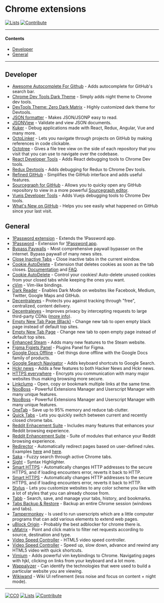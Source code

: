 # Chrome extensions

[![Lists](https://img.shields.io/badge/-more%20lists-0a0a0a.svg?style=flat&colorA=0a0a0a)](https://github.com/learn-anything/curated-lists#readme)
[![Contribute](https://img.shields.io/badge/-contribute-0a0a0a.svg?style=flat&colorA=0a0a0a)](CONTRIBUTING.md#readme)

---

#### Contents

- [Developer](#developer)
- [General](#general)

---

## Developer

- [Awesome Autocomplete For Github](https://github.com/algolia/github-awesome-autocomplete) - Adds autocomplete for GitHub's search bar.
- [Chrome Dev Tools Dark Theme](https://github.com/mauricecruz/chrome-devtools-zerodarkmatrix-theme) - Simply adds night theme to Chrome dev tools.
- [DevTools Theme: Zero Dark Matrix](https://chrome.google.com/webstore/detail/devtools-theme-zero-dark/bomhdjeadceaggdgfoefmpeafkjhegbo) - Highly customized dark theme for Devtools.
- [JSON formatter](https://github.com/callumlocke/json-formatter) - Makes JSON/JSONP easy to read.
- [JSONView](https://chrome.google.com/webstore/detail/jsonview/chklaanhfefbnpoihckbnefhakgolnmc) - Validate and view JSON documents.
- [Kuker](https://chrome.google.com/webstore/detail/kuker/glgnienmpgmfpkigngkmieconbnkmlcn) - Debug applications made with React, Redux, Angular, Vue and many more.
- [OctoLinker](https://octolinker.github.io/) - Lets you navigate through projects on GitHub by making references in code clickable.
- [Octotree](https://github.com/buunguyen/octotree) - Gives a file tree view on the side of each repository that you visit that you can use to navigate over the codebase.
- [React Developer Tools](https://chrome.google.com/webstore/detail/react-developer-tools/fmkadmapgofadopljbjfkapdkoienihi) - Adds React debugging tools to Chrome Dev tools.
- [Redux Devtools](https://github.com/zalmoxisus/redux-devtools-extension) - Adds debugging for Redux to Chrome Dev tools.
- [Refined GitHub](https://github.com/sindresorhus/refined-github) - Simplifies the GitHub interface and adds useful features.
- [Sourcegraph for GitHub](https://chrome.google.com/webstore/detail/sourcegraph-for-github/dgjhfomjieaadpoljlnidmbgkdffpack) - Allows you to quicky open any GitHub repository to view in a more powerful [Sourcegraph editor](https://about.sourcegraph.com/).
- [Vuejs Developer Tools](https://chrome.google.com/webstore/detail/vuejs-devtools/nhdogjmejiglipccpnnnanhbledajbpd) - Adds Vuejs debugging tools to Chrome Dev tools.
- [What's New on GitHub](https://github.com/flawyte/whats-new-github) - Helps you see easily what happened on GitHub since your last visit.

## General

- [1Password extension](https://chrome.google.com/webstore/detail/1password-extension-deskt/aomjjhallfgjeglblehebfpbcfeobpgk) - Extends the 1Password app.
- [1Password](https://agilebits.com/onepassword/extensions) - Extension for [1Password app](https://1password.com/).
- [Bypass Paywalls](https://github.com/iamadamdev/bypass-paywalls-chrome) - Most comprehensive paywall bypasser on the internet. Bypass paywall of many news sites.
- [Close Inactive Tabs](https://chrome.google.com/webstore/detail/close-inactive-tabs/ljigdlkhdinjbdmhdfmoglfcegnnkill) - Close inactive tabs in the current window.
- [Cookie AutoDelete](https://github.com/Cookie-AutoDelete/Cookie-AutoDelete) - Extension that deletes cookies as soon as the tab closes. [Documentation](https://github.com/Cookie-AutoDelete/Cookie-AutoDelete/wiki/Documentation) and [FAQ](https://github.com/Cookie-AutoDelete/Cookie-AutoDelete/wiki/FAQ:-Common-Questions-and-Issues).
- [Cookie AutoDelete](https://chrome.google.com/webstore/detail/cookie-autodelete/fhcgjolkccmbidfldomjliifgaodjagh) - Control your cookies! Auto-delete unused cookies from your closed tabs while keeping the ones you want.
- [cVim](https://chrome.google.com/webstore/detail/cvim/ihlenndgcmojhcghmfjfneahoeklbjjh?hl=en) - Vim-like bindings.
- [Dark Reader](https://chrome.google.com/webstore/detail/dark-reader/eimadpbcbfnmbkopoojfekhnkhdbieeh) - Enables Dark Mode on websites like Facebook, Medium, Twitter, Google Maps and GitHub.
- [Decentraleyes](https://chrome.google.com/webstore/detail/decentraleyes/ldpochfccmkkmhdbclfhpagapcfdljkj) - Protects you against tracking through "free", centralized, content delivery.
- [Decentraleyes](https://github.com/Synzvato/decentraleyes) - Improves privacy by intercepting requests to large third-party CDNs ([more info](https://github.com/Synzvato/decentraleyes/wiki/Simple-Introduction)).
- [Empty New Tab Page (Black)](https://chrome.google.com/webstore/detail/empty-new-tab-page-black/fllomkdgoahjlgcblpldnpjcilipjelp) - Change new tab to open empty black page instead of default top sites.
- [Empty New Tab Page](https://chrome.google.com/webstore/detail/empty-new-tab-page/dpjamkmjmigaoobjbekmfgabipmfilij) - Change new tab to open empty page instead of default top sites.
- [Enhanced Steam](https://chrome.google.com/webstore/detail/enhanced-steam/okadibdjfemgnhjiembecghcbfknbfhg) - Adds many new features to the Steam website.
- [Figma Figjets Panel](https://chrome.google.com/webstore/detail/figma-figjets-panel/diljoblapaochhcgfonabkjihknfmllk) - Plugins Panel for Figma.
- [Google Docs Offline](https://chrome.google.com/webstore/detail/google-docs-offline/ghbmnnjooekpmoecnnnilnnbdlolhkhi) - Get things done offline with the Google Docs family of products.
- [Google Search Navigator](https://chrome.google.com/webstore/detail/google-search-navigator/cohamjploocgoejdfanacfgkhjkhdkek) - Adds keyboard shortcuts to Google Search.
- [Hckr news](https://chrome.google.com/webstore/detail/hckr-news/mnlaodleonmmfkdhfofamacceeikgecp) - Adds a few features to both Hacker News and Hckr news.
- [HTTPS everywhere](https://chrome.google.com/webstore/detail/https-everywhere/gcbommkclmclpchllfjekcdonpmejbdp) - Encrypts you communication with many major websites thus making browsing more secure.
- [Linkclump](https://chrome.google.com/webstore/detail/linkclump/lfpjkncokllnfokkgpkobnkbkmelfefj) - Open, copy or bookmark multiple links at the same time.
- [NooBoss](https://github.com/AInoob/NooBoss) - Powerful Extensions Manager and Userscript Manager with many unique features.
- [NooBoss](https://chrome.google.com/webstore/detail/nooboss/aajodjghehmlpahhboidcpfjcncmcklf) - Powerful Extensions Manager and Userscript Manager with many unique features.
- [OneTab](https://chrome.google.com/webstore/detail/onetab/chphlpgkkbolifaimnlloiipkdnihall) - Save up to 95% memory and reduce tab clutter.
- [Quick Tabs](https://chrome.google.com/webstore/detail/quick-tabs/jnjfeinjfmenlddahdjdmgpbokiacbbb) - Lets you quickly switch between current and recently closed chrome tabs.
- [Reddit Enhacement Suite](https://github.com/honestbleeps/Reddit-Enhancement-Suite) - Includes many features that enhances your Reddit browsing experience.
- [Reddit Enhancement Suite](https://chrome.google.com/webstore/detail/reddit-enhancement-suite/kbmfpngjjgdllneeigpgjifpgocmfgmb) - Suite of modules that enhance your Reddit browsing experience.
- [Redirector](https://chrome.google.com/webstore/detail/redirector/ocgpenflpmgnfapjedencafcfakcekcd) - Automatically redirect pages based on user-defined rules. Examples [here](https://github.com/einaregilsson/Redirector/wiki/Examples-From-Help-File) and [here](https://github.com/einaregilsson/Redirector/wiki/Some-Examples).
- [Saka](https://saka.io/) - Fuzzy search through active Chrome tabs.
- [Sight](https://chrome.google.com/webstore/detail/sight/epmaefhielclhlnmjofcdapbeepkmggh) - Syntax Highlighter.
- [Smart HTTPS](https://github.com/ilGur1132/Smart-HTTPS) - Automatically changes HTTP addresses to the secure HTTPS, and if loading encounters error, reverts it back to HTTP.
- [Smart HTTPS](https://chrome.google.com/webstore/detail/smart-https/cmleijjdpceldbelpnpkddofmcmcaknm) - Automatically changes HTTP addresses to the secure HTTPS, and if loading encounters error, reverts it back to HTTP.
- [Stylus](https://github.com/openstyles/stylus/) - Lets you customize websites to any color scheme you like with a lot of styles that you can already choose from.
- [Tabb](http://tabb-extension.com/) - Search, save, and manage your tabs, history, and bookmarks.
- [Tabs Backup & Restore](https://chrome.google.com/webstore/detail/tabs-backup-restore/dehocbglhkaogiljpihicakmlockmlgd) - Backup an entire Chrome session (windows and tabs).
- [Tampermonkey](https://chrome.google.com/webstore/detail/tampermonkey/dhdgffkkebhmkfjojejmpbldmpobfkfo) - Is used to run userscripts which are a little computer programs that can add various elements to extend web pages.
- [uBlock Origin](https://chrome.google.com/webstore/detail/ublock-origin/cjpalhdlnbpafiamejdnhcphjbkeiagm) - Probably the best adblocker for chrome there is.
- [uMatrix](https://github.com/gorhill/uMatrix) - Point and click matrix to filter net requests according to source, destination and type.
- [Video Speed Controller](https://github.com/igrigorik/videospeed) - HTML5 video speed controller.
- [Video Speed Controller](https://chrome.google.com/webstore/detail/video-speed-controller/nffaoalbilbmmfgbnbgppjihopabppdk) - Speed up, slow down, advance and rewind any HTML5 video with quick shortcuts.
- [Vimium](https://chrome.google.com/webstore/detail/vimium/dbepggeogbaibhgnhhndojpepiihcmeb) - Adds powerful vim keybindings to Chrome. Navigating pages with hjkl, clicking on links from your keyboard and a lot more.
- [Wappalyzer](https://chrome.google.com/webstore/detail/wappalyzer/gppongmhjkpfnbhagpmjfkannfbllamg) - Can identify the technologies that were used to build a particular website you are viewing.
- [Wikiwand](https://chrome.google.com/webstore/detail/wikiwand-wikipedia-modern/emffkefkbkpkgpdeeooapgaicgmcbolj) - Wiki UI refinement (less noise and focus on content + night mode).

---

[![CC0](https://img.shields.io/badge/license-CC0-0a0a0a.svg?style=flat&colorA=0a0a0a)](https://creativecommons.org/publicdomain/zero/1.0/)
[![Lists](https://img.shields.io/badge/-more%20lists-0a0a0a.svg?style=flat&colorA=0a0a0a)](https://github.com/learn-anything/curated-lists#readme)
[![Contribute](https://img.shields.io/badge/-contribute-0a0a0a.svg?style=flat&colorA=0a0a0a)](CONTRIBUTING.md#readme)
